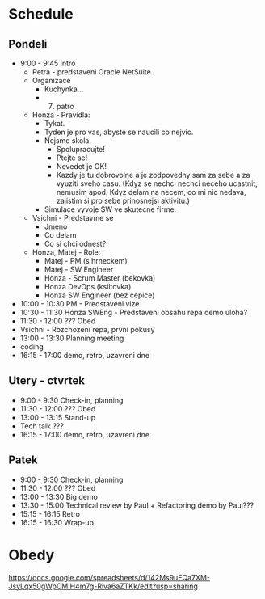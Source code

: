 # Schedule

## Pondeli

- 9:00 - 9:45 Intro
    - Petra - predstaveni Oracle NetSuite
    - Organizace
        - Kuchynka...
        - 7. patro
    - Honza - Pravidla:
        - Tykat.
        - Tyden je pro vas, abyste se naucili co nejvic.
        - Nejsme skola.
            - Spolupracujte!
            - Ptejte se!
            - Nevedet je OK!
            - Kazdy je tu dobrovolne a je zodpovedny sam za sebe
              a za vyuziti sveho casu.
              (Kdyz se nechci nechci neceho ucastnit, nemusim apod.
              Kdyz delam na necem, co mi nic nedava, zajistim si pro sebe
              prinosnejsi aktivitu.)
        - Simulace vyvoje SW ve skutecne firme.
    - Vsichni - Predstavme se
      - Jmeno
      - Co delam
      - Co si chci odnest?
    - Honza, Matej - Role:
        - Matej - PM (s hrneckem)
        - Matej - SW Engineer
        - Honza - Scrum Master (bekovka)
        - Honza DevOps (ksiltovka)
        - Honza SW Engineer (bez cepice)
- 10:00 - 10:30 PM - Predstaveni vize
- 10:30 - 11:30 Honza SWEng - Predstaveni obsahu repa
  demo uloha?
- 11:30 - 12:00 ??? Obed
- Vsichni - Rozchozeni repa, prvni pokusy
- 13:00 - 13:30 Planning meeting
- coding
- 16:15 - 17:00 demo, retro, uzavreni dne

## Utery - ctvrtek

- 9:00 - 9:30 Check-in, planning
- 11:30 - 12:00 ??? Obed
- 13:00 - 13:15 Stand-up
- Tech talk ???
- 16:15 - 17:00 demo, retro, uzavreni dne

## Patek

- 9:00 - 9:30 Check-in, planning
- 11:30 - 12:00 ??? Obed
- 13:00 - 13:30 Big demo
- 13:30 - 15:00 Technical review by Paul + Refactoring demo by Paul???
- 15:15 - 16:15 Retro
- 16:15 - 16:30 Wrap-up

# Obedy
https://docs.google.com/spreadsheets/d/142Ms9uFQa7XM-JsyLqx50gWpCMIH4m7g-Riva6aZTKk/edit?usp=sharing
